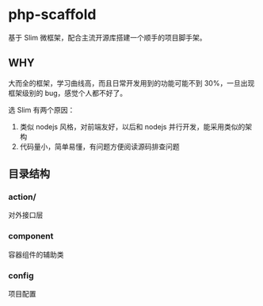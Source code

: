# php-scaffold

基于 Slim 微框架，配合主流开源库搭建一个顺手的项目脚手架。

## WHY

大而全的框架，学习曲线高，而且日常开发用到的功能可能不到 30%，一旦出现框架级别的 bug，感觉个人都不好了。

选 Slim 有两个原因：

1. 类似 nodejs 风格，对前端友好，以后和 nodejs 并行开发，能采用类似的架构
2. 代码量小，简单易懂，有问题方便阅读源码排查问题

## 目录结构

### action/

对外接口层

### component

容器组件的辅助类

### config

项目配置


